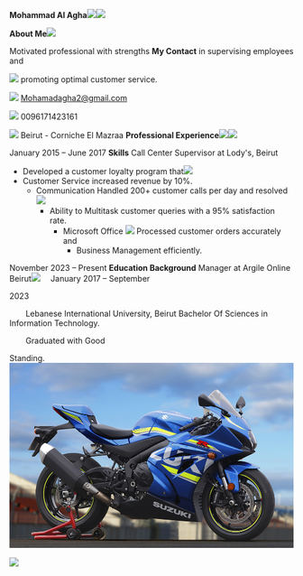 ﻿**Mohammad Al Agha![](Aspose.Words.3c71307f-106d-450d-bc51-ead88f1de612.001.jpeg)![](Aspose.Words.3c71307f-106d-450d-bc51-ead88f1de612.002.png)**

**About Me![](Aspose.Words.3c71307f-106d-450d-bc51-ead88f1de612.003.png)**

Motivated professional with strengths **My Contact** in supervising employees and

![](Aspose.Words.3c71307f-106d-450d-bc51-ead88f1de612.004.png) promoting optimal customer service.

![](Aspose.Words.3c71307f-106d-450d-bc51-ead88f1de612.005.png) Mohamadagha2@gmail.com

![](Aspose.Words.3c71307f-106d-450d-bc51-ead88f1de612.006.png) 0096171423161

![](Aspose.Words.3c71307f-106d-450d-bc51-ead88f1de612.007.png) Beirut - Corniche El Mazraa **Professional Experience![](Aspose.Words.3c71307f-106d-450d-bc51-ead88f1de612.008.png)![](Aspose.Words.3c71307f-106d-450d-bc51-ead88f1de612.009.png)**

January 2015 – June 2017 **Skills**    Call Center Supervisor at Lody's, Beirut

- Developed a customer loyalty program that![](Aspose.Words.3c71307f-106d-450d-bc51-ead88f1de612.010.png)
- Customer Service increased revenue by 10%.
  - Communication Handled 200+ customer calls per day and resolved![](Aspose.Words.3c71307f-106d-450d-bc51-ead88f1de612.011.png)
    - Ability to Multitask customer queries with a 95% satisfaction rate.
      - Microsoft Office ![](Aspose.Words.3c71307f-106d-450d-bc51-ead88f1de612.012.png)  Processed customer orders accurately and
        - Business Management efficiently.

November 2023 – Present **Education Background**    Manager at Argile Online Beirut![](Aspose.Words.3c71307f-106d-450d-bc51-ead88f1de612.013.png)
`  `January 2017 – September

2023

`    `Lebanese International      University, Beirut Bachelor Of Sciences in Information       Technology.

`    `Graduated with Good

Standing.
![Profile Image](Moe.jpg)

![](Aspose.Words.3c71307f-106d-450d-bc51-ead88f1de612.014.png)


